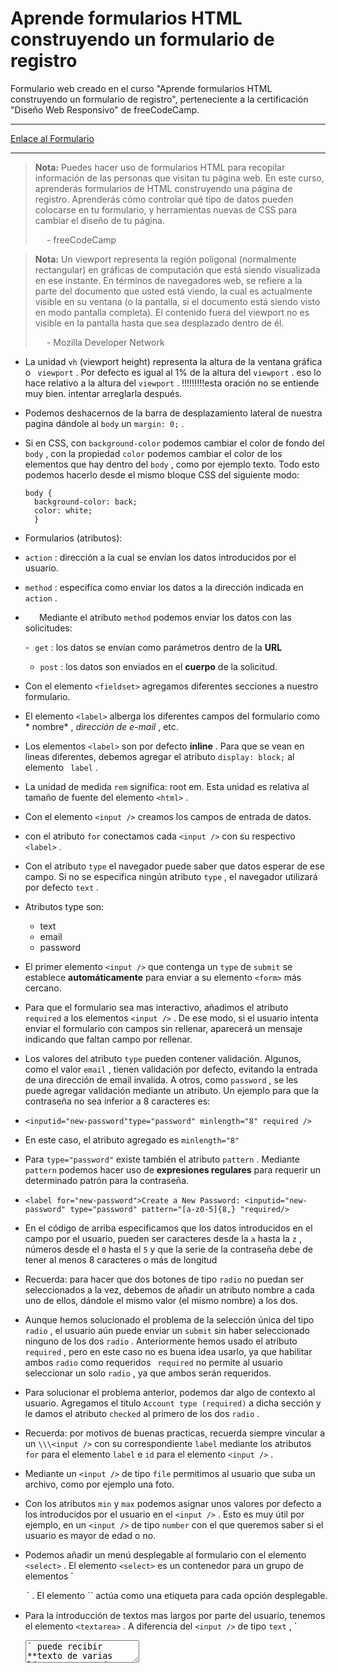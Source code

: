 # Aprende formularios HTML construyendo un formulario de registro

Formulario web creado en el curso "Aprende formularios HTML construyendo un
formulario de registro", perteneciente a la certificación "Diseño Web
Responsivo" de freeCodeCamp.

- - -

[Enlace al Formulario](https://registration-form-bde.netlify.app/)

- - -
> **Nota:** Puedes hacer uso de formularios HTML para recopilar información de
> las personas que visitan tu página web. En este curso, aprenderás formularios
> de HTML construyendo una página de registro. Aprenderás cómo controlar qué tipo
> de datos pueden colocarse en tu formulario, y herramientas nuevas de CSS para
> cambiar el diseño de tu página.
> 
>   - freeCodeCamp

> **Nota:** Un viewport representa la región poligonal (normalmente rectangular)
> en gráficas de computación que está siendo visualizada en ese instante. En
> términos de navegadores web, se refiere a la parte del documento que usted está
> viendo, la cual es actualmente visible en su ventana (o la pantalla, si el
> documento está siendo visto en modo pantalla completa). El contenido fuera del
> viewport no es visible en la pantalla hasta que sea desplazado dentro de él.
> 
>   - Mozilla Developer Network


- La unidad `vh` (viewport height) representa la altura de la ventana gráfica o `
  viewport` . Por defecto es igual al 1% de la altura del `viewport` . eso lo
  hace relativo a la altura del `viewport` . \!!!!!!!!!esta oración no se
  entiende muy bien. intentar arreglarla después.

- Podemos deshacernos de la barra de desplazamiento lateral de nuestra pagina
  dándole al `body`  un `margin: 0;` .

- Si en CSS, con `background-color`  podemos cambiar el color de fondo del `body`
  , con la propiedad `color`  podemos cambiar el color de los elementos que hay
  dentro del `body` , como por ejemplo texto. Todo esto podemos hacerlo desde el
  mismo bloque CSS del siguiente modo:

  ```
  body {   
    background-color: back;   
    color: white;   
    }
  ```

- Formularios (atributos):

- `action` : dirección a la cual se envían los datos introducidos por el usuario.

- `method` : especifica como enviar los datos a la dirección indicada en `action`
  .

-    Mediante el atributo `method` podemos enviar los datos con las solicitudes:
      
    
    - `get` :  los datos se envían como parámetros dentro de la **URL**
      
    
    - `post` : los datos son enviados en el **cuerpo** de la solicitud.

- Con el elemento `<fieldset>` agregamos diferentes secciones a nuestro
  formulario.

- El elemento `<label>`  alberga los diferentes campos del formulario como *
  nombre* , *dirección de e-mail* , etc.

- Los elementos `<label>` son por defecto **inline** . Para que se vean en
  lineas diferentes, debemos agregar el atributo `display: block;` al elemento `
  label` .

- La unidad de medida `rem` significa: root em. Esta unidad es relativa al
  tamaño de fuente del elemento `<html>` .

- Con el elemento `<input />` creamos los campos de entrada de datos.

- con el atributo `for` conectamos cada `<input />` con su respectivo `
  <label>` .

- Con el atributo `type` el navegador puede saber que datos esperar de ese
  campo. Si no se especifica ningún atributo `type` , el navegador utilizará por
  defecto `text` .

- Atributos type son:
  - text
  - email
  - password


- El primer elemento `<input />` que contenga un `type`  de `submit` se
  establece **automáticamente** para enviar a su elemento `<form>` más
  cercano.

- Para que el formulario sea mas interactivo, añadimos el atributo `required` a
  los elementos `<input />` . De ese modo, si el usuario intenta enviar el
  formulario con campos sin rellenar, aparecerá un mensaje indicando que faltan
  campo por rellenar.

- Los valores del atributo `type` pueden contener validación. Algunos, como el
  valor `email` , tienen validación por defecto, evitando la entrada de una
  dirección de email invalida. A otros, como `password` , se les puede agregar
  validación mediante un atributo. Un ejemplo para que la contraseña no sea
  inferior a 8 caracteres es:

- `<inputid="new-password"type="password" minlength="8" required />`

- En este caso, el atributo agregado es `minlength="8"`

- Para `type="password"` existe también el atributo `pattern` . Mediante `pattern`
  podemos hacer uso de **expresiones regulares** para requerir un determinado
  patrón para la contraseña.

- `<label for="new-password">Create a New Password:
  <inputid="new-password" type="password" pattern="[a-z0-5]{8,}
  "required/>`

- En el código de arriba especificamos que los datos introducidos en el campo
  por el usuario, pueden ser caracteres desde la `a` hasta la `z` , números
  desde el `0` hasta el `5` y que la serie de la contraseña debe de tener al
  menos 8 caracteres o más de longitud

- Recuerda: para hacer que dos botones de tipo `radio` no puedan ser
  seleccionados a la vez, debemos de añadir un atributo nombre a cada uno de
  ellos, dándole el mismo valor (el mismo nombre) a los dos.

- Aunque hemos solucionado el problema de la selección única del tipo `radio` ,
  el usuario aún puede enviar un `submit` sin haber seleccionado ninguno de los
  dos `radio` . Anteriormente hemos usado el atributo `required` , pero en este
  caso no es buena idea usarlo, ya que  habilitar ambos `radio` como requeridos `
  required` no permite al usuario seleccionar un solo `radio` , ya que ambos
  serán requeridos.

- Para solucionar el problema anterior, podemos dar algo de contexto al
  usuario. Agregamos el titulo `Account type (required)` a dicha sección y le
  damos el atributo `checked` al primero de los dos `radio` .

- Recuerda: por motivos de buenas practicas, recuerda siempre vincular a un 
  `\\\<input />` con su correspondiente `label` mediante los atributos `for`
  para el elemento `label`  e `id` para el elemento `<input />` .

- Mediante un `<input />` de tipo `file` permitimos al usuario que suba un
  archivo, como por ejemplo una foto.

- Con los atributos `min`  y `max` podemos asignar unos valores por defecto a
  los introducidos por el usuario en el `<input />` . Esto es muy útil por
  ejemplo, en un `<input />` de tipo `number` con el que queremos saber si el
  usuario es mayor de edad o no.

- Podemos añadir un menú desplegable al formulario con el elemento `<select>`
  . El elemento `<select>` es un contenedor para un grupo de elementos `
  <option>` . El elemento `<optio>` actúa como una etiqueta para cada
  opción desplegable.

- Para la introducción de textos mas largos por parte del usuario, tenemos el
  elemento `<textarea>` . A diferencia del `<input />` de tipo `text` , `
  <textarea>` puede recibir **texto de varias líneas** y un número inicial de
  \** filas** y **columnas** .

- Es buena practica **vincular todos los elementos de formulario ** (
  `<select>` , `<textarea>` , …) no solo los `<input />` . Como ya
  sabemos, el vinculo lo creamos con los atributos `for` para `<label>` e `id`
  para el elemento.

- Podemos modificar el tamaño inicial de `<textarea>` . Para ello tenemos las
  propiedades `rows` (filas) y `cols` (columnas)

- `<textarea id="bio" rows="3" cols="30" ></text area>`

- También es una buena practica agregar el atributo `name` a todos los elementos
  de un formulario.

- La propiedad `text-align` posiciona un elemento horizontalmente.

- La unidad `vw` (viewport width) representa la anchura de la ventana gráfica o  `
  viewport` .

- La pseudo-clase CSS `:last-of-type{}` nos permite seleccionar el ultimo
  elemento de un tipo especifico:

- `fieldset:last-of-type { border-bottom:none; }`

- Al dar un `width` del `100%` a todos los `<fieldset>` , puede que alguno de
  los mismos no quede bien alineado (por ejemplo en un `<input />` de tipo `
  radio` ). Para solucionar ese `radio` en especifico, haremos uso de la
  propiedad `unset` . Añadiendo una clase al o a los elementos <`input />` que
  queremos modificar en el HTML , llamaremos a dicha clase desde el CSS y le
  daremos la propiedad `width` con el valor `unset`

- La propiedad `verticla-align` de CSS especifica el alineado vertical de un **
  elemento en línea**  o una celda de una tabla. — Mozilla Developer Network

- Con la propiedad `min-height` hacemos que el elemento especificado no sea mas
  pequeño (en altura) del `min-height` dado.

- Otro **selector CSS** que podemos utilizar es el selector de atributos
  (attribute). Este selecciona un elemento basado en el valor del atributo
  dado. Un ejemplo sería:

- `input[type="submit"] {}`

- Con un `display: block` el elemento se sitúa a ras del borde izquierdo de su
  elemento padre. Podemos centrarlo con un `margin: 0 auto`

- Fin
